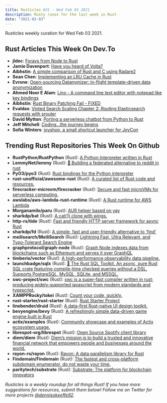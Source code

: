 ```yaml
---
title: Rusticles #31 - Wed Feb 03 2021
description: Rusty runes for the last week in Rust
date: "2021-02-03"
---
```


Rusticles weekly curation for Wed Feb 03 2021.

## Rust Articles This Week On Dev.To

- **jldec**: [Forays from Node to Rust](https://dev.to/jldec/forays-from-node-to-rust-3fk1)
- **Jamie Davenport**: [Have you heard of Volta?](https://dev.to/jamiedavenport/have-you-heard-of-volta-1g3)
- **Aibhstin**: [A simple comparison of Rust and C using Radare2](https://dev.to/aibhstin/a-simple-comparison-of-rust-and-c-using-radare2-2ahk)
- **Sean Chen**: [Implementing an LRU Cache in Rust](https://dev.to/seanchen1991/implementing-an-lru-cache-in-rust-33pp)
- **Evrone**: [Open-sourcing Datanymizer: in-flight template-driven data anonymization](https://dev.to/evrone/open-sourcing-datanymizer-in-flight-template-driven-data-anonymization-4bnj)
- **Ahmed Noor E Alam**: [Lino - A command line text editor with notepad like key bindings](https://dev.to/ahmednoor/lino-a-command-line-text-editor-with-notepad-like-key-bindings-3aon)
- **Aibhstin**: [Rust Binary Patching Fail - FIXED](https://dev.to/aibhstin/rust-binary-patching-fail-2ik7)
- **Evaldas**: [Vinted Search Scaling Chapter 2: Routing Elasticsearch requests with srouter](https://dev.to/vinted/vinted-search-scaling-chapter-2-routing-elasticsearch-requests-with-srouter-2jgn)
- **David Mytton**: [Porting a serverless chatbot from Python to Rust](https://dev.to/console/porting-a-serverless-chatbot-from-python-to-rust-4oe9)
- **Jeff Mitchell**: [Coding...the journey begins](https://dev.to/sentinel1909/coding-the-journey-begins-513g)
- **Sofia Winters**: [joyshop, a small shortcut launcher for JoyCon](https://dev.to/sofiawinters/joyshop-a-small-shortcut-launcher-for-joycon-3fc2)

## Trending Rust Repositories This Week On Github

- **RustPython/RustPython** (Rust): [A Python Interpreter written in Rust](https://github.com/RustPython/RustPython)
- **LemmyNet/lemmy** (Rust): [🐀 Building a federated alternative to reddit in rust](https://github.com/LemmyNet/lemmy)
- **PyO3/pyo3** (Rust): [Rust bindings for the Python interpreter](https://github.com/PyO3/pyo3)
- **rust-unofficial/awesome-rust** (Rust): [A curated list of Rust code and resources.](https://github.com/rust-unofficial/awesome-rust)
- **firecracker-microvm/firecracker** (Rust): [Secure and fast microVMs for serverless computing.](https://github.com/firecracker-microvm/firecracker)
- **awslabs/aws-lambda-rust-runtime** (Rust): [A Rust runtime for AWS Lambda](https://github.com/awslabs/aws-lambda-rust-runtime)
- **Morganamilo/paru** (Rust): [AUR helper based on yay](https://github.com/Morganamilo/paru)
- **sharkdp/bat** (Rust): [A cat(1) clone with wings.](https://github.com/sharkdp/bat)
- **http-rs/tide** (Rust): [Fast and friendly HTTP server framework for async Rust](https://github.com/http-rs/tide)
- **sharkdp/fd** (Rust): [A simple, fast and user-friendly alternative to 'find'](https://github.com/sharkdp/fd)
- **meilisearch/MeiliSearch** (Rust): [Lightning Fast, Ultra Relevant, and Typo-Tolerant Search Engine](https://github.com/meilisearch/MeiliSearch)
- **graphprotocol/graph-node** (Rust): [Graph Node indexes data from blockchains such as Ethereum and serves it over GraphQL](https://github.com/graphprotocol/graph-node)
- **timberio/vector** (Rust): [A high-performance observability data pipeline.](https://github.com/timberio/vector)
- **launchbadge/sqlx** (Rust): [🧰 The Rust SQL Toolkit. An async, pure Rust SQL crate featuring compile-time checked queries without a DSL. Supports PostgreSQL, MySQL, SQLite, and MSSQL.](https://github.com/launchbadge/sqlx)
- **swc-project/swc** (Rust): [swc is a super-fast compiler written in rust; producing widely-supported javascript from modern standards and typescript.](https://github.com/swc-project/swc)
- **XAMPPRocky/tokei** (Rust): [Count your code, quickly.](https://github.com/XAMPPRocky/tokei)
- **rust-starter/rust-starter** (Rust): [Rust Starter Project](https://github.com/rust-starter/rust-starter)
- **linebender/druid** (Rust): [A data-first Rust-native UI design toolkit.](https://github.com/linebender/druid)
- **bevyengine/bevy** (Rust): [A refreshingly simple data-driven game engine built in Rust](https://github.com/bevyengine/bevy)
- **actix/examples** (Rust): [Community showcase and examples of Actix ecosystem usage.](https://github.com/actix/examples)
- **librespot-org/librespot** (Rust): [Open Source Spotify client library](https://github.com/librespot-org/librespot)
- **diem/diem** (Rust): [Diem’s mission is to build a trusted and innovative financial network that empowers people and businesses around the world.](https://github.com/diem/diem)
- **rayon-rs/rayon** (Rust): [Rayon: A data parallelism library for Rust](https://github.com/rayon-rs/rayon)
- **Findomain/Findomain** (Rust): [The fastest and cross-platform subdomain enumerator, do not waste your time.](https://github.com/Findomain/Findomain)
- **paritytech/substrate** (Rust): [Substrate: The platform for blockchain innovators](https://github.com/paritytech/substrate)

_Rusticles is a weekly roundup for all things Rust! If you have more suggestions for resources, submit them below! Follow me on Twitter for more projects [@dennisokeeffe92](https://twitter.com/dennisokeeffe92)._